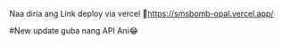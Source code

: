 Naa diria ang Link deploy via vercel 🔗https://smsbomb-opal.vercel.app/


#New update guba nang API Ani😂 